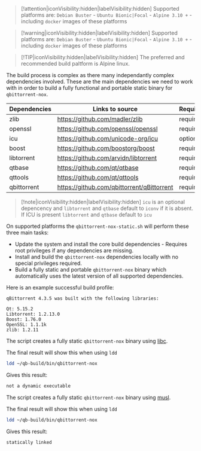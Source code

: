 > [!attention|iconVisibility:hidden|labelVisibility:hidden]
> Supported platforms are: `Debian Buster` - `Ubuntu Bionic|Focal` - `Alpine 3.10 +` - including `docker` images of these platforms

> [!warning|iconVisibility:hidden|labelVisibility:hidden]
> Supported platforms are: `Debian Buster` - `Ubuntu Bionic|Focal` - `Alpine 3.10 +` - including `docker` images of these platforms

> [!TIP|iconVisibility:hidden|labelVisibility:hidden] The preferred and recommended build paltform is Alpine linux.

The build process is complex as there many independantly complex dependencies involved. These are the main dependencies we need to work with in order to build a fully functional and portable static binary for `qbittorrent-nox`.

| Dependencies | Links to source                              | Requirements |
| ------------ | -------------------------------------------- | ------------ |
| zlib         | <https://github.com/madler/zlib>             | required     |
| openssl      | <https://github.com/openssl/openssl>         | required     |
| icu          | <https://github.com/unicode-org/icu>         | optional     |
| boost        | <https://github.com/boostorg/boost>          | required     |
| libtorrent   | <https://github.com/arvidn/libtorrent>       | required     |
| qtbase       | <https://github.com/qt/qtbase>               | required     |
| qttools      | <https://github.com/qt/qttools>              | required     |
| qbittorrent  | <https://github.com/qbittorrent/qBittorrent> | required     |

> [!note|iconVisibility:hidden|labelVisibility:hidden]
> `icu` is an optional depencency and `libtorrent` and `qtbase` default to `iconv` if it is absent. If ICU is present `libtorrent` and `qtbase` default to `icu`

On supported platforms the `qbittorrent-nox-static.sh` will perform these three main tasks:

-  Update the system and install the core build dependencies - Requires root privileges if any dependencies are missing.
-  Install and build the `qbittorrent-nox` dependencies locally with no special privileges required.
-  Build a fully static and portable `qbittorrent-nox` binary which automatically uses the latest version of all supported dependencies.

Here is an example successful build profile:

```none
qBittorrent 4.3.5 was built with the following libraries:

Qt: 5.15.2
Libtorrent: 1.2.13.0
Boost: 1.76.0
OpenSSL: 1.1.1k
zlib: 1.2.11
```

<!-- tabs:start -->

<!-- tab: Debian and Ubuntu Linux -->

The script creates a fully static `qbittorrent-nox` binary using [libc](https://www.gnu.org/software/libc/).

The final result will show this when using `ldd`

```bash
ldd ~/qb-build/bin/qbittorrent-nox
```

Gives this result:

```bash
not a dynamic executable
```

<!-- tab:Alpine Linux -->

The script creates a fully static `qbittorrent-nox` binary using [musl](https://wiki.musl-libc.org/).

The final result will show this when using `ldd`

```bash
ldd ~/qb-build/bin/qbittorrent-nox
```

Gives this result:

```bash
statically linked
```

<!-- tabs:end -->
